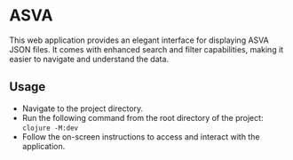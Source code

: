 # ASVA

This web application provides an elegant interface for displaying ASVA JSON
files. It comes with enhanced search and filter capabilities, making it easier
to navigate and understand the data.

## Usage

- Navigate to the project directory.
- Run the following command from the root directory of the project: `clojure -M:dev`
- Follow the on-screen instructions to access and interact with the application.
